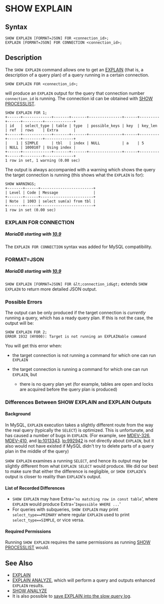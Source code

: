 
# SHOW EXPLAIN


## Syntax


```
SHOW EXPLAIN [FORMAT=JSON] FOR <connection_id>;
EXPLAIN [FORMAT=JSON] FOR CONNECTION <connection_id>;
```

## Description


The `SHOW EXPLAIN` command allows one to get an [EXPLAIN](../../../../../../general-resources/learning-and-training/training-and-tutorials/advanced-mariadb-articles/development-articles/outdated-pages/explain-formatjson-in-mysql.md) (that is, a
description of a query plan) of a query running in a certain connection.


```
SHOW EXPLAIN FOR <connection_id>;
```

will produce an `EXPLAIN` output for the query that connection number `connection_id` is running. The connection id can be obtained with [SHOW PROCESSLIST](show-processlist.md).


```
SHOW EXPLAIN FOR 1;
+------+-------------+-------+-------+---------------+------+---------+------+---------+-------------+
| id   | select_type | table | type  | possible_keys | key  | key_len | ref  | rows    | Extra       |
+------+-------------+-------+-------+---------------+------+---------+------+---------+-------------+
|    1 | SIMPLE      | tbl   | index | NULL          | a    | 5       | NULL | 1000107 | Using index |
+------+-------------+-------+-------+---------------+------+---------+------+---------+-------------+
1 row in set, 1 warning (0.00 sec)
```

The output is always accompanied with a warning which shows the query the
target connection is running (this shows what the `EXPLAIN` is for):


```
SHOW WARNINGS;
+-------+------+------------------------+
| Level | Code | Message                |
+-------+------+------------------------+
| Note  | 1003 | select sum(a) from tbl |
+-------+------+------------------------+
1 row in set (0.00 sec)
```

### EXPLAIN FOR CONNECTION



##### MariaDB starting with [10.9](../../../../../../release-notes/mariadb-community-server/what-is-mariadb-109.md)
The `EXPLAIN FOR CONNECTION` syntax was added for MySQL compatibility.


### FORMAT=JSON



##### MariaDB starting with [10.9](../../../../../../release-notes/mariadb-community-server/what-is-mariadb-109.md)
`SHOW EXPLAIN [FORMAT=JSON] FOR &lt;connection_id&gt;` extends `SHOW EXPLAIN` to return more detailed JSON output. 


### Possible Errors


The output can be only produced if the target connection is *currently* running a
query, which has a ready query plan. If this is not the case, the output will
be:


```
SHOW EXPLAIN FOR 2;
ERROR 1932 (HY000): Target is not running an EXPLAINable command
```

You will get this error when:


* the target connection is not running a command for which one can run `EXPLAIN`
* the target connection is running a command for which one can run `EXPLAIN`, but

  * there is no query plan yet (for example, tables are open and locks are
 acquired before the query plan is produced)


### Differences Between SHOW EXPLAIN and EXPLAIN Outputs


#### Background


In MySQL, `EXPLAIN` execution takes a slightly different route from the way
the real query (typically the `SELECT`) is optimized. This is unfortunate,
and has caused a number of bugs in `EXPLAIN`. (For example, see
[MDEV-326](https://jira.mariadb.org/browse/MDEV-326), [MDEV-410](https://jira.mariadb.org/browse/MDEV-410), and
[lp:1013343](https://bugs.launchpad.net/maria/+bug/1013343).
[lp:992942](https://bugs.launchpad.net/maria/+bug/992942) is not directly
about `EXPLAIN`, but it also would not have existed if MySQL didn't try to delete
parts of a query plan in the middle of the query)


`SHOW EXPLAIN` examines a running `SELECT`, and hence its output may be
slightly different from what `EXPLAIN SELECT` would produce. We did our best
to make sure that either the difference is negligible, or `SHOW EXPLAIN`'s
output is closer to reality than `EXPLAIN`'s output.


#### List of Recorded Differences


* `SHOW EXPLAIN` may have Extra='`no matching row in const table`', where `EXPLAIN` would produce Extra='`Impossible WHERE ...`'
* For queries with subqueries, `SHOW EXPLAIN` may print `select_type==PRIMARY` where regular `EXPLAIN` used to print `select_type==SIMPLE`, or vice versa.


#### Required Permissions


Running `SHOW EXPLAIN` requires the same permissions as running [SHOW PROCESSLIST](show-processlist.md) would.


## See Also


* [EXPLAIN](../../../../../../general-resources/learning-and-training/training-and-tutorials/advanced-mariadb-articles/development-articles/outdated-pages/explain-formatjson-in-mysql.md)
* [EXPLAIN ANALYZE](../analyze-and-explain-statements/explain-analyze.md), which will perform a query and outputs enhanced `EXPLAIN` results.
* [SHOW ANALYZE](show-analyze.md)
* It is also possible to [save EXPLAIN into the slow query log](../../../../../server-management/server-monitoring-logs/slow-query-log/explain-in-the-slow-query-log.md).

